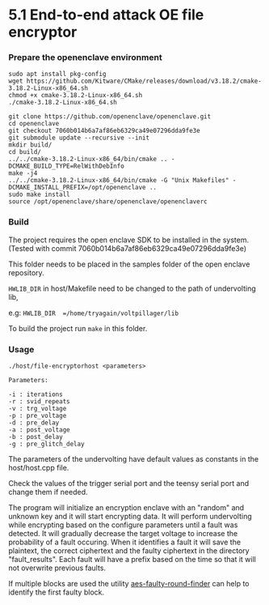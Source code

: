 # 5.1 End-to-end attack OE file encryptor
### Prepare the openenclave environment
```
sudo apt install pkg-config
wget https://github.com/Kitware/CMake/releases/download/v3.18.2/cmake-3.18.2-Linux-x86_64.sh
chmod +x cmake-3.18.2-Linux-x86_64.sh
./cmake-3.18.2-Linux-x86_64.sh

git clone https://github.com/openenclave/openenclave.git
cd openenclave
git checkout 7060b014b6a7af86eb6329ca49e07296dda9fe3e
git submodule update --recursive --init
mkdir build/
cd build/
../../cmake-3.18.2-Linux-x86_64/bin/cmake .. -DCMAKE_BUILD_TYPE=RelWithDebInfo
make -j4
../../cmake-3.18.2-Linux-x86_64/bin/cmake -G "Unix Makefiles" -DCMAKE_INSTALL_PREFIX=/opt/openenclave ..
sudo make install
source /opt/openenclave/share/openenclave/openenclaverc
```

### Build
The project requires the open enclave SDK to be installed in the system. (Tested with commit 7060b014b6a7af86eb6329ca49e07296dda9fe3e)

This folder needs to be placed in the samples folder of the open enclave repository.

`HWLIB_DIR` in host/Makefile need to be changed to the path of undervolting lib, 

e.g:
`HWLIB_DIR	=/home/tryagain/voltpillager/lib`

To build the project run `make` in this folder.


### Usage
```
./host/file-encryptorhost <parameters>

Parameters:

-i : iterations
-r : svid_repeats
-v : trg_voltage
-p : pre_voltage
-d : pre_delay
-a : post_voltage
-b : post_delay
-g : pre_glitch_delay
```

The parameters of the undervolting have default values as constants in the host/host.cpp file.

Check the values of the trigger serial port and the teensy serial port and change them if needed.


The program will initialize an encryption enclave with an "random" and unknown  key and it will start encrypting data. It will perform undervolting while encrypting based on the configure parameters until a fault was detected. It will gradually decrease the target voltage to increase the probability of a fault occuring. When it identifies a fault it will save the plaintext, the correct ciphertext and the faulty ciphertext in the directory "fault_results". Each fault will have a prefix based on the time so that it will not overwrite previous faults. 

If multiple blocks are used the utility [aes-faulty-round-finder](../../additional/aes-faulty-block-finder/) can help to identify the first faulty block.

